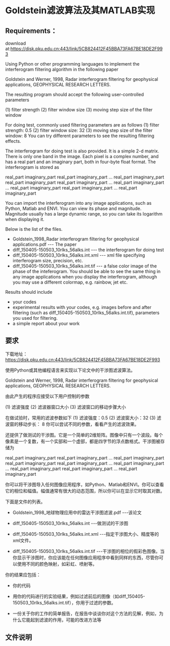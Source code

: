 # Goldstein滤波算法及其MATLAB实现

## Requirements：

download at:https://disk.pku.edu.cn:443/link/5CB824412F45BBA73FA67BE18DE2F993 


Using Python or other programming languages to implement the interferogram filtering algorithm in the following paper

Goldstein and Werner, 1998, Radar interferogram filtering for geophysical applications, GEOPHYSICAL RESEARCH LETTERS.

The resulting program should accept the following user-controlled parameters

(1) filter strength
(2) filter window size
(3) moving step size of the filter window

For doing test, commonly used filtering parameters are as follows
(1) filter strength: 0.5
(2) filter window size: 32
(3) moving step size of the filter window: 8
You can try different parameters to see the resulting filtering effects.


The interferogram for doing test is also provided. It is a simple 2-d matrix. There is only one band in the image. Each pixel is a complex number, and has a real part and an imaginary part, both in four-byte float format. The interferogram is stored as


real_part imaginary_part real_part imaginary_part ... real_part imaginary_part
real_part imaginary_part real_part imaginary_part ... real_part imaginary_part
...
real_part imaginary_part real_part imaginary_part ... real_part imaginary_part


You can import the interferogram into any image applications, such as Python, Matlab and ENVI. You can view its phase and magnitude. Magnitude usually has a large dynamic range, so you can take its logarithm when displaying it.


Below is the list of the files.

* Goldstein_1998_Radar interferogram filtering for geophysical applications.pdf --- The paper
* diff_150405-150503_10rlks_56alks.int --- the interferogram for doing test
* diff_150405-150503_10rlks_56alks.int.xml --- xml file specifying interferogram size, precision, etc.
* diff_150405-150503_10rlks_56alks.int.tif --- a false color image of the phase of the inteferogram. You should be able to see the same thing in any image applications when you display the interferogram, although you may use a different colormap, e.g. rainbow, jet etc.



Results should include

* your codes
* experimental results with your codes, e.g. images before and after filtering (such as diff_150405-150503_10rlks_56alks.int.tif), parameters you used for filtering.
* a simple report about your work

## 要求

下载地址：https://disk.pku.edu.cn:443/link/5CB824412F45BBA73FA67BE18DE2F993

使用Python或其他编程语言来实现以下论文中的干涉图滤波算法。

Goldstein and Werner, 1998, Radar interferogram filtering for geophysical applications, GEOPHYSICAL RESEARCH LETTERS.

由此产生的程序应接受以下用户控制的参数

(1) 滤波强度
(2) 滤波器窗口大小
(3) 滤波窗口的移动步骤大小

在做试验时，常用的滤波参数如下
(1) 滤波强度：0.5
(2) 滤波窗大小：32
(3) 滤波窗的移动步长： 8
你可以尝试不同的参数，看看产生的滤波效果。

还提供了做测试的干涉图。它是一个简单的2维矩阵。图像中只有一个波段。每个像素是一个复数，有一个实部和一个虚部，都是四字节的浮点数格式。干涉图被存储为

real_part imaginary_part real_part imaginary_part ... real_part imaginary_part
real_part imaginary_part real_part imaginary_part ... real_part imaginary_part
...
real_part imaginary_part real_part imaginary_part ... real_part imaginary_part

你可以将干涉图导入任何图像应用程序，如Python、Matlab和ENVI。你可以查看它的相位和幅值。幅值通常有很大的动态范围，所以你可以在显示它时取其对数。

下面是文件的列表。

- Goldstein_1998_地球物理应用中的雷达干涉图滤波.pdf ---该论文

- diff_150405-150503_10rlks_56alks.int ---做测试的干涉图

- diff_150405-150503_10rlks_56alks.int.xml ---指定干涉图大小、精度等的xml文件。

- diff_150405-150503_10rlks_56alks.int.tif ---干涉图的相位的假彩色图像。当你显示干涉图时，你应该能在任何图像应用程序中看到同样的东西，尽管你可以使用不同的颜色映射，如彩虹、喷射等。

你的结果应包括：

- 你的代码

- 用你的代码进行的实验结果，例如过滤前后的图像（如diff_150405-150503_10rlks_56alks.int.tif），你用于过滤的参数。

- 一份关于你的工作的简单报告，在报告中谈谈你对这个方法的见解，例如，为什么它能起到滤波的作用，可能的改进方法等

## 文件说明
